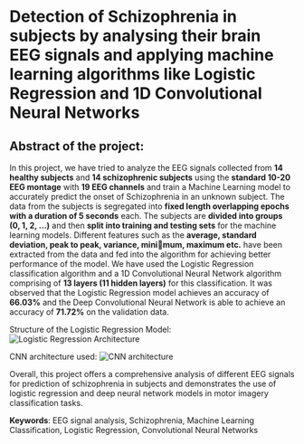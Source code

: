 # Detection of Schizophrenia in subjects by analysing their brain EEG signals and applying machine learning algorithms like Logistic Regression and 1D Convolutional Neural Networks

## Abstract of the project:

In this project, we have tried to analyze the EEG signals collected from **14 healthy subjects** and **14 schizophrenic subjects** using the **standard 10-20 EEG montage** with **19 EEG channels** and train a Machine Learning model to accurately predict the onset of Schizophrenia in an unknown subject.
The data from the subjects is segregated into **fixed length overlapping epochs with a duration of 5 seconds** each. The subjects are **divided into groups (0, 1, 2, ...)** and then **split into training and testing sets** for the machine learning models.
Different features such as the **average, standard deviation, peak to peak, variance, minimum, maximum etc.** have been extracted from the data and fed into the algorithm for achieving better performance of the model.
We have used the Logistic Regression classification algorithm and a 1D Convolutional Neural Network algorithm comprising of **13 layers (11 hidden layers)** for this classification. It was observed that the Logistic Regression model achieves an accuracy of **66.03%** and the Deep Convolutional Neural Network is able to achieve an accuracy of **71.72%** on the validation data.

Structure of the Logistic Regression Model:<br>
![Logistic Regression Architecture](https://github.com/Soham-Chatterjee/Schizophrenia-Detection-Using-EEG-and-ML/assets/75290254/61840991-e0d9-453d-a49c-4c64b904eb90)

CNN architecture used:
![CNN architecture](https://github.com/Soham-Chatterjee/Schizophrenia-Detection-Using-EEG-and-ML/assets/75290254/71c4bc8b-2e73-4a0c-9b9b-f6437552ead2)


Overall, this project offers a comprehensive analysis of different EEG signals for prediction of schizophrenia in subjects and demonstrates the use of logistic regression and deep neural
network models in motor imagery classification tasks.

**Keywords**: EEG signal analysis, Schizophrenia, Machine Learning Classification, Logistic Regression, Convolutional Neural Networks
